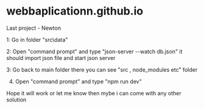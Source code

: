 # webbaplicationn.github.io
Last project - Newton


1: Go in folder "src\data"

2: Open "command prompt" and type "json-server --watch db.json"
it should import json file and start json server

3: Go back to main folder there you can see "src , node_modules etc" folder

4. Open "command prompt" and type "npm run dev"

Hope it will work or let me know then mybe i can come with any other solution

